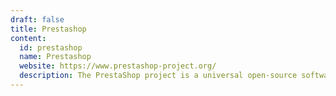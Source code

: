 ```yaml
---
draft: false
title: Prestashop
content:
  id: prestashop
  name: Prestashop
  website: https://www.prestashop-project.org/
  description: The PrestaShop project is a universal open-source software platform to build your e-commerce solution.
---
```

